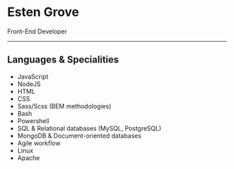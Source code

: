 # Esten Grove
Front-End Developer


---

## Languages & Specialities
- JavaScript
- NodeJS
- HTML
- CSS
- Sass/Scss (BEM methodologies)
- Bash
- Powershell
- SQL & Relational databases (MySQL, PostgreSQL)
- MongoDB & Document-oriented databases
- Agile workflow
- Linux
- Apache


